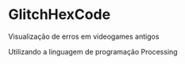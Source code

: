 # GlitchHexCode
Visualização de erros em videogames antigos

Utilizando a linguagem de programação Processing
